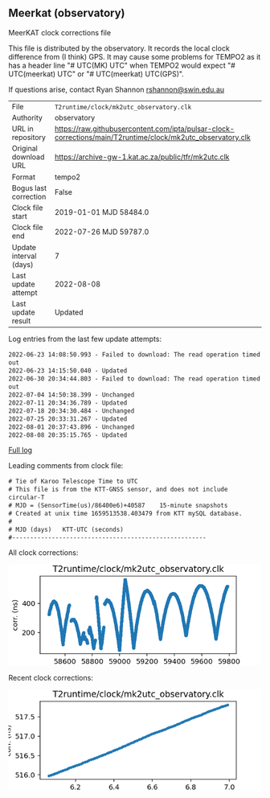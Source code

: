 
## Meerkat (observatory)

MeerKAT clock corrections file

This file is distributed by the observatory. It records the local
clock difference from (I think) GPS. It may cause some problems
for TEMPO2 as it has a header line "# UTC(MK) UTC" when TEMPO2
would expect "# UTC(meerkat) UTC" or "# UTC(meerkat) UTC(GPS)".

If questions arise, contact Ryan Shannon <rshannon@swin.edu.au>

|     |     |
|:--- |:--- |
| File | `T2runtime/clock/mk2utc_observatory.clk` |
| Authority | observatory |
| URL in repository | <https://raw.githubusercontent.com/ipta/pulsar-clock-corrections/main/T2runtime/clock/mk2utc_observatory.clk> |
| Original download URL | <https://archive-gw-1.kat.ac.za/public/tfr/mk2utc.clk> |
| Format | tempo2 |
| Bogus last correction | False |
| Clock file start | 2019-01-01 MJD 58484.0 |
| Clock file end | 2022-07-26 MJD 59787.0 |
| Update interval (days) | 7 |
| Last update attempt | 2022-08-08 |
| Last update result | Updated |

Log entries from the last few update attempts:
```
2022-06-23 14:08:50.993 - Failed to download: The read operation timed out
2022-06-23 14:15:50.040 - Updated
2022-06-30 20:34:44.803 - Failed to download: The read operation timed out
2022-07-04 14:50:38.399 - Unchanged
2022-07-11 20:34:36.789 - Updated
2022-07-18 20:34:30.484 - Unchanged
2022-07-25 20:33:31.267 - Updated
2022-08-01 20:37:43.896 - Unchanged
2022-08-08 20:35:15.765 - Updated
```
[Full log](https://raw.githubusercontent.com/ipta/pulsar-clock-corrections/main/log/T2runtime/clock/mk2utc_observatory.clk.log)

Leading comments from clock file:

    # Tie of Karoo Telescope Time to UTC
    # This file is from the KTT-GNSS sensor, and does not include circular-T
    # MJD = (SensorTime(us)/86400e6)+40587    15-minute snapshots
    # Created at unix time 1659513538.403479 from KTT mySQL database.
    #
    # MJD (days)   KTT-UTC (seconds)
    #------------------------------------------------------



All clock corrections:

![plot of all clock corrections](mk2utc_observatory.clk.png "All corrections")

Recent clock corrections:

![plot of recent clock corrections](mk2utc_observatory.clk.short.png "Recent corrections")

